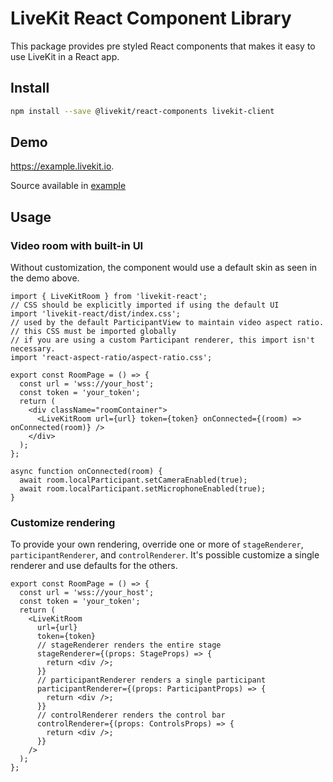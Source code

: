 # LiveKit React Component Library

This package provides pre styled React components that makes it easy to use LiveKit in a React app.

## Install

```bash
npm install --save @livekit/react-components livekit-client
```

## Demo

https://example.livekit.io.

Source available in [example](../../example/)

## Usage

### Video room with built-in UI

Without customization, the component would use a default skin as seen in the demo above.

```tsx
import { LiveKitRoom } from 'livekit-react';
// CSS should be explicitly imported if using the default UI
import 'livekit-react/dist/index.css';
// used by the default ParticipantView to maintain video aspect ratio.
// this CSS must be imported globally
// if you are using a custom Participant renderer, this import isn't necessary.
import 'react-aspect-ratio/aspect-ratio.css';

export const RoomPage = () => {
  const url = 'wss://your_host';
  const token = 'your_token';
  return (
    <div className="roomContainer">
      <LiveKitRoom url={url} token={token} onConnected={(room) => onConnected(room)} />
    </div>
  );
};

async function onConnected(room) {
  await room.localParticipant.setCameraEnabled(true);
  await room.localParticipant.setMicrophoneEnabled(true);
}
```

### Customize rendering

To provide your own rendering, override one or more of `stageRenderer`, `participantRenderer`, and `controlRenderer`. It's possible customize a single renderer and use defaults for the others.

```tsx
export const RoomPage = () => {
  const url = 'wss://your_host';
  const token = 'your_token';
  return (
    <LiveKitRoom
      url={url}
      token={token}
      // stageRenderer renders the entire stage
      stageRenderer={(props: StageProps) => {
        return <div />;
      }}
      // participantRenderer renders a single participant
      participantRenderer={(props: ParticipantProps) => {
        return <div />;
      }}
      // controlRenderer renders the control bar
      controlRenderer={(props: ControlsProps) => {
        return <div />;
      }}
    />
  );
};
```
